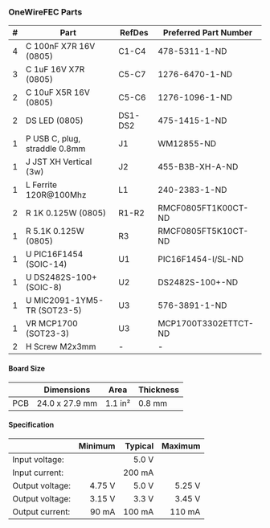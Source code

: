 ### OneWireFEC Parts

|  # | Part                                      | RefDes  | Preferred Part Number         |
|---:|-------------------------------------------|---------|-------------------------------|
|  4 | C 100nF X7R 16V (0805)                    | C1-C4   | 478-5311-1-ND                 |
|  3 | C 1uF 16V X7R (0805)                      | C5-C7   | 1276-6470-1-ND                |
|  2 | C 10uF X5R 16V (0805)                     | C5-C6   | 1276-1096-1-ND                |
|  2 | DS LED (0805)                             | DS1-DS2 | 475-1415-1-ND                 |
|  1 | P USB C, plug, straddle 0.8mm             | J1      | WM12855-ND                    |
|  1 | J JST XH Vertical (3w)                    | J2      | 455-B3B-XH-A-ND               |
|  1 | L Ferrite 120R@100Mhz                     | L1      | 240-2383-1-ND                 |
|  2 | R 1K 0.125W (0805)                        | R1-R2   | RMCF0805FT1K00CT-ND           |
|  1 | R 5.1K 0.125W (0805)                      | R3      | RMCF0805FT5K10CT-ND           |
|  1 | U PIC16F1454 (SOIC-14)                    | U1      | PIC16F1454-I/SL-ND            |
|  1 | U DS2482S-100+ (SOIC-8)                   | U2      | DS2482S-100+-ND               |
|  1 | U MIC2091-1YM5-TR (SOT23-5)               | U3      | 576-3891-1-ND                 |
|  1 | VR MCP1700 (SOT23-3)                      | U3      | MCP1700T3302ETTCT-ND          |
|  2 | H Screw M2x3mm                            | -       | -                             |


#### Board Size

|       |      Dimensions | Area    | Thickness |
|-------|-----------------|---------|-----------|
| PCB   |  24.0 x 27.9 mm | 1.1 in² |    0.8 mm |


#### Specification

|                 | Minimum | Typical | Maximum |
|-----------------|--------:|--------:|--------:|
| Input voltage:  |         |   5.0 V |         |
| Input current:  |         |  200 mA |         |
| Output voltage: |  4.75 V |   5.0 V |  5.25 V |
| Output voltage: |  3.15 V |   3.3 V |  3.45 V |
| Output current: |   90 mA |  100 mA |  110 mA |
